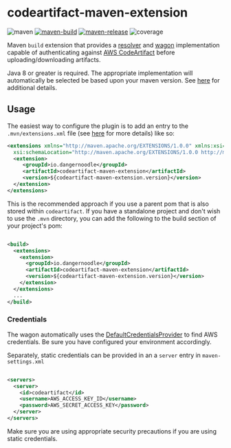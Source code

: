 # codeartifact-maven-extension

![maven](https://img.shields.io/maven-central/v/io.dangernoodle/codeartifact-maven-extension)
[![maven-build](https://github.com/dangernoodle-io/codeartifact-maven-extension/actions/workflows/maven-build.yml/badge.svg)](https://github.com/dangernoodle-io/codeartifact-maven-extension/actions/workflows/maven-build.yml)
[![maven-release](https://github.com/dangernoodle-io/codeartifact-maven-extension/actions/workflows/maven-release.yml/badge.svg)](https://github.com/dangernoodle-io/codeartifact-maven-extension/actions/workflows/maven-release.yml)
![coverage](https://coveralls.io/repos/github/dangernoodle-io/codeartifact-maven-extension/badge.svg?branch=main)

Maven `build` extension that provides a [resolver](https://maven.apache.org/resolver/index.html) and 
[wagon](https://maven.apache.org/wagon/index.html) implementation capable of authenticating against 
[AWS CodeArtifact](https://aws.amazon.com/codeartifact/) before uploading/downloading artifacts.

Java 8 or greater is required. The appropriate implementation will automatically be selected be based upon your maven
version. See [here](https://maven.apache.org/guides/mini/guide-resolver-transport.html) for additional details.

## Usage

The easiest way to configure the plugin is to add an entry to the `.mvn/extensions.xml` file (see [here](https://maven.apache.org/configure.html)
for more details) like so:

```xml
<extensions xmlns="http://maven.apache.org/EXTENSIONS/1.0.0" xmlns:xsi="http://www.w3.org/2001/XMLSchema-instance"
  xsi:schemaLocation="http://maven.apache.org/EXTENSIONS/1.0.0 http://maven.apache.org/xsd/core-extensions-1.0.0.xsd">
  <extension>
     <groupId>io.dangernoodle</groupId>
     <artifactId>codeartifact-maven-extension</artifactId>
     <version>${codeartifact-maven-extension.version}</version>
  </extension>
</extensions>
```

This is the recommended approach if you use a parent pom that is also stored within `codeartifact`. If you have a
standalone project and don't wish to use the `.mvn` directory, you can add the following to the build section of 
your project's pom:

```xml

<build>
  <extensions>
    <extension>
      <groupId>io.dangernoodle</groupId>
      <artifactId>codeartifact-maven-extension</artifactId>
      <version>${codeartifact-maven-extension.version}</version>
    </extension>
  </extensions>
  ...
</build>
```

### Credentials

The wagon automatically uses
the [DefaultCredentialsProvider](https://sdk.amazonaws.com/java/api/latest/software/amazon/awssdk/auth/credentials/DefaultCredentialsProvider.html)
to find AWS credentials. Be sure you have configured your environment accordingly.

Separately, static credentials can be provided in an a `server` entry in `maven-settings.xml`

```xml

<servers>
  <server>
    <id>codeartifact</id>
    <username>AWS_ACCESS_KEY_ID</username>
    <password>AWS_SECRET_ACCESS_KEY</password>
  </server>
</servers>
```

Make sure you are using appropriate security precautions if you are using static credentials.
